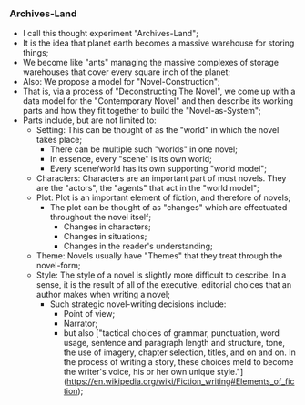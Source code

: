 ### Archives-Land
* I call this thought experiment "Archives-Land";
* It is the idea that planet earth becomes a massive warehouse for storing things;
* We become like "ants" managing the massive complexes of storage warehouses that cover every square inch of the planet;
* Also: We propose a model for "Novel-Construction";
* That is, via a process of "Deconstructing The Novel", we come up with a data model for the "Contemporary Novel" and then describe its working parts and how they fit together to build the "Novel-as-System";
* Parts include, but are not limited to:
    * Setting: This can be thought of as the "world" in which the novel takes place;
        * There can be multiple such "worlds" in one novel;
        * In essence, every "scene" is its own world;
        * Every scene/world has its own supporting "world model";
    * Characters: Characters are an important part of most novels. They are the "actors", the "agents" that act in the "world model";
    * Plot: Plot is an important element of fiction, and therefore of novels;
        * The plot can be thought of as "changes" which are effectuated throughout the novel itself;
            * Changes in characters;
            * Changes in situations;
            * Changes in the reader's understanding;
    * Theme: Novels usually have "Themes" that they treat through the novel-form;
    * Style: The style of a novel is slightly more difficult to describe. In a sense, it is the result of all of the executive, editorial choices that an author makes when writing a novel;
        * Such strategic novel-writing decisions include:
            * Point of view;
            * Narrator;
            * but also ["tactical choices of grammar, punctuation, word usage, sentence and paragraph length and structure, tone, the use of imagery, chapter selection, titles, and on and on. In the process of writing a story, these choices meld to become the writer's voice, his or her own unique style."] (https://en.wikipedia.org/wiki/Fiction_writing#Elements_of_fiction);
